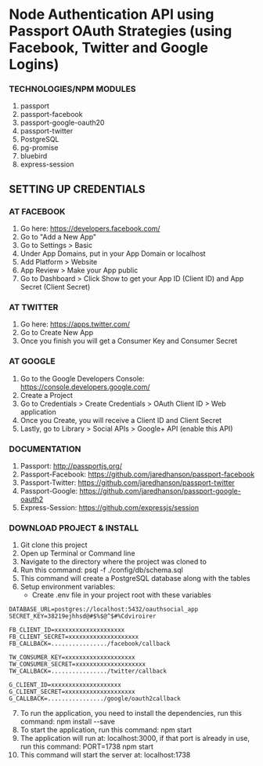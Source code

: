 
# Node Authentication API using Passport OAuth Strategies (using Facebook, Twitter and Google Logins)

### TECHNOLOGIES/NPM MODULES
1. passport
2. passport-facebook
3. passport-google-oauth20
4. passport-twitter
5. PostgreSQL
6. pg-promise
7. bluebird
8. express-session

## SETTING UP CREDENTIALS

### AT FACEBOOK
1. Go here: https://developers.facebook.com/
2. Go to "Add a New App"
3. Go to Settings > Basic
4. Under App Domains, put in your App Domain or localhost
5. Add Platform > Website
6. App Review > Make your App public
7. Go to Dashboard > Click Show to get your App ID (Client ID) and App Secret (Client Secret)

### AT TWITTER
1. Go here: https://apps.twitter.com/
2. Go to Create New App
3. Once you finish you will get a Consumer Key and Consumer Secret

### AT GOOGLE
1. Go to the Google Developers Console: https://console.developers.google.com/
2. Create a Project
3. Go to Credentials > Create Credentials > OAuth Client ID > Web application
4. Once you Create, you will receive a Client ID and Client Secret
5. Lastly, go to Library > Social APIs > Google+ API (enable this API)

### DOCUMENTATION
1. Passport: http://passportjs.org/ 
2. Passport-Facebook: https://github.com/jaredhanson/passport-facebook
3. Passport-Twitter: https://github.com/jaredhanson/passport-twitter
4. Passport-Google: https://github.com/jaredhanson/passport-google-oauth2
5. Express-Session: https://github.com/expressjs/session

### DOWNLOAD PROJECT & INSTALL
1. Git clone this project
2. Open up Terminal or Command line
3. Navigate to the directory where the project was cloned to
4. Run this command: psql -f ./config/db/schema.sql
5. This command will create a PostgreSQL database along with the tables
6. Setup environment variables:
    * Create .env file in your project root with these variables
```
DATABASE_URL=postgres://localhost:5432/oauthsocial_app
SECRET_KEY=38219ejhhsd@#$%$@^$#%Cdviroirer

FB_CLIENT_ID=xxxxxxxxxxxxxxxxxxxx
FB_CLIENT_SECRET=xxxxxxxxxxxxxxxxxxxx
FB_CALLBACK=................/facebook/callback

TW_CONSUMER_KEY=xxxxxxxxxxxxxxxxxxxx
TW_CONSUMER_SECRET=xxxxxxxxxxxxxxxxxxxx
TW_CALLBACK=................/twitter/callback

G_CLIENT_ID=xxxxxxxxxxxxxxxxxxxx
G_CLIENT_SECRET=xxxxxxxxxxxxxxxxxxxx
G_CALLBACK=................/google/oauth2callback
```
7. To run the application, you need to install the dependencies, run this command: npm install --save
8. To start the application, run this command: npm start
9. The application will run at: localhost:3000, if that port is already in use, run this command: PORT=1738 npm start
10. This command will start the server at: localhost:1738